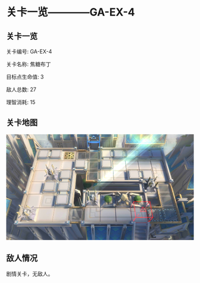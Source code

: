 # 关卡一览————GA-EX-4


## 关卡一览

关卡编号: GA-EX-4

关卡名称: 焦糖布丁

目标点生命值: 3

敌人总数: 27

理智消耗: 15


## 关卡地图
![GA-EX-4](./oprMap/GA-EX-4.png)

## 敌人情况

剧情关卡，无敌人。

